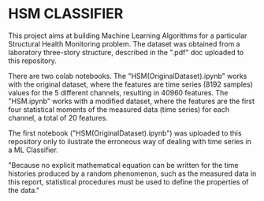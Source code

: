 # HSM CLASSIFIER

This project aims at building Machine Learning Algorithms for a particular Structural Health Monitoring problem. The dataset was obtained from a laboratory three-story structure, described in the ".pdf" doc uploaded to this repository.

There are two colab notebooks. The "HSM(OriginalDataset).ipynb" works with the original dataset, where the features are time series (8192 samples) values for the 5 different channels, resulting in 40960 features. The "HSM.ipynb" works with a modified dataset, where the features are the first four statistical moments of the measured data (time series) for each channel, a total of 20 features.

The first notebook ("HSM(OriginalDataset).ipynb") was uploaded to this repository only to ilustrate the erroneous way of dealing with time series in a ML Classifier.

"Because no explicit mathematical equation can be written for the time histories produced by a random phenomenon, such as the measured data in this report, statistical procedures must be used to define the properties of the data."
